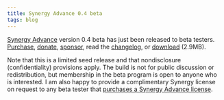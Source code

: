 ```yaml
---
title: Synergy Advance 0.4 beta
tags: blog
---
```


[Synergy Advance](http://synergyadvance.com/) version 0.4 beta has just been released to beta testers. [Purchase](https://secure.wincent.com/a/products/synergy-advance/purchase/), [donate](https://secure.wincent.com/a/products/synergy-advance/purchase/), [sponsor](https://secure.wincent.com/a/products/synergy-advance/purchase/), read the [changelog](http://www.wincent.com/a/products/synergy-advance/history/), or [download](http://www.wincent.com/download.php?item=SynergyAdvance0.4b.dmg) (2.9MB).

Note that this is a limited seed release and that nondisclosure (confidentiality) provisions apply. The build is not for public discussion or redistribution, but membership in the beta program is open to anyone who is interested. I am also happy to provide a complimentary Synergy license on request to any beta tester that [purchases a Synergy Advance license](https://secure.wincent.com/a/products/synergy-advance/purchase/).
